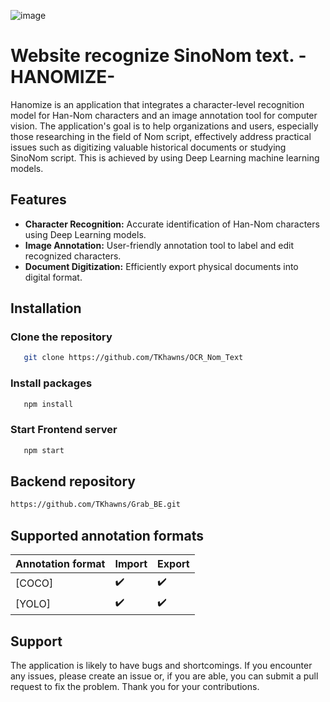 ![image](https://github.com/TKhawns/OCR_Nom_Text/assets/89265725/68bbc96a-5a16-4ba0-87e2-2ef7ee2cd592)



# Website recognize SinoNom text. -HANOMIZE-
Hanomize is an application that integrates a character-level recognition model for Han-Nom characters and an image annotation tool for computer vision. The application's goal is to help organizations and users, especially those researching in the field of Nom script, effectively address practical issues such as digitizing valuable historical documents or studying SinoNom script. This is achieved by using Deep Learning machine learning models.

## Features
- **Character Recognition:** Accurate identification of Han-Nom characters using Deep Learning models.
- **Image Annotation:** User-friendly annotation tool to label and edit recognized characters.
- **Document Digitization:** Efficiently export physical documents into digital format.
  
## Installation
### Clone the repository
```bash
   git clone https://github.com/TKhawns/OCR_Nom_Text
```
### Install packages
```bash
   npm install
```
### Start Frontend server
```bash
   npm start
```
## Backend repository
```bash
https://github.com/TKhawns/Grab_BE.git
```


## Supported annotation formats
| Annotation format                                                                                | Import | Export |
| ------------------------------------------------------------------------------------------------ | ------ | ------ |
| [COCO]     | ✔️     | ✔️     |
| [YOLO]| ✔️     | ✔️     |


## Support
The application is likely to have bugs and shortcomings. If you encounter any issues, please create an issue or, if you are able, you can submit a pull request to fix the problem. Thank you for your contributions.

